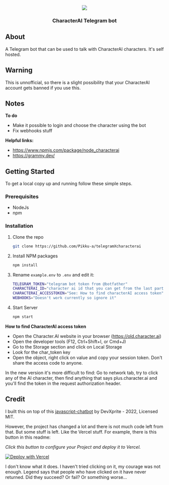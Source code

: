 <div align="center">
	<img src="images/telegramxcharacterai-logo-round.png">
	<h3>CharacterAI Telegram bot</h3>
</div>

## About 

A Telegram bot that can be used to talk with CharacterAI characters. It's self hosted.

## Warning

This is unnofficial, so there is a slight possibility that your CharacterAI account gets banned if you use this.

## Notes
**To do**
- Make it possible to login and choose the character using the bot
- Fix webhooks stuff

**Helpful links:**
- https://www.npmjs.com/package/node_characterai
- https://grammy.dev/


<!-- GETTING STARTED -->
## Getting Started

To get a local copy up and running follow these simple steps.

### Prerequisites

* NodeJs
* npm

### Installation

1. Clone the repo
    ```sh
    git clone https://github.com/Pikku-a/telegramXcharacterai
    ```
2. Install NPM packages
    ```sh
    npm install
    ```
3. Rename `example.env` to `.env` and edit it:
    ```sh 
    TELEGRAM_TOKEN="telegram bot token from @botfather"
    CHARACTERAI_ID="character ai id that you can get from the last part of the url when in the chat"
    CHARACTERAI_ACCESSTOKEN="See: How to find characterAI access token"
    WEBHOOKS="Doesn't work currently so ignore it"
    ```
4. Start Server
    ```sh
    npm start
    ```

**How to find CharacterAI access token**

- Open the Character.AI website in your browser (https://old.character.ai)
- Open the developer tools (F12, Ctrl+Shift+I, or Cmd+J)
- Go to the Storage section and click on Local Storage
- Look for the char_token key
- Open the object, right click on value and copy your session token.
Don't share the access code to anyone.

In the new version it's more difficult to find: Go to network tab, try to click any of the AI character, then find anything that says plus.character.ai and you'll find the token in the request authorization header.

## Credit

I built this on top of this [javascript-chatbot](https://github.com/devXprite/javascript-chatbot) by
DevXprite - 2022, Licensed MIT.

However, the project has changed a lot and there is not much code left from that. But some stuff is left. Like the Vercel stuff. For example, there is this button in this readme:

*Click this button to configure your Project and deploy it to Vercel.*
  
[![Deploy with Vercel](https://vercel.com/button)](https://vercel.com/new/clone?repository-url=https%3A%2F%2Fgithub.com%2FdevXprite%2Fjavascript-chatbot)

I don't know what it does. I haven't tried clicking on it, my courage was not enough. Legend says that people who have clicked on it have never returned. Did they succeed? Or fail? Or something worse...


